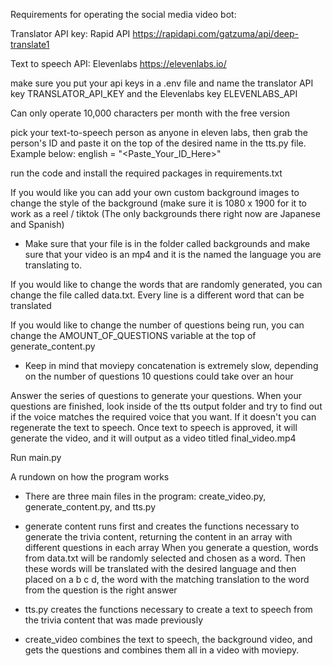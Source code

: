 Requirements for operating the social media video bot:

Translator API key: Rapid API
https://rapidapi.com/gatzuma/api/deep-translate1

Text to speech API: Elevenlabs 
https://elevenlabs.io/

make sure you put your api keys in a .env file and name the translator API key TRANSLATOR_API_KEY and the Elevenlabs key ELEVENLABS_API

Can only operate 10,000 characters per month with the free version

pick your text-to-speech person as anyone in eleven labs, then grab the person's ID and paste it on the top of the desired name in the tts.py file. Example below:
english = "<Paste_Your_ID_Here>"


run the code and install the required packages in requirements.txt

If you would like you can add your own custom background images to change the style of the background (make sure it is 1080 x 1900 for it to work as a reel / tiktok (The only backgrounds there right now are Japanese and Spanish)
- Make sure that your file is in the folder called backgrounds and make sure that your video is an mp4 and it is the named the language you are translating to.

If you would like to change the words that are randomly generated, you can change the file called data.txt. Every line is a different word that can be translated

If you would like to change the number of questions being run, you can change the AMOUNT_OF_QUESTIONS variable at the top of generate_content.py
- Keep in mind that moviepy concatenation is extremely slow, depending on the number of questions 10 questions could take over an hour

Answer the series of questions to generate your questions. When your questions are finished, look inside of the tts output folder and try to find out if the voice matches the required voice that you want. If it doesn't you can regenerate the text to speech. Once text to speech is approved, it will generate the video, and it will output as a video titled final_video.mp4

Run main.py

A rundown on how the program works
 - There are three main files in the program: create_video.py, generate_content.py, and tts.py

 - generate content runs first and creates the functions necessary to generate the trivia content, returning the content in an array with different questions in each array
When you generate a question, words from data.txt will be randomly selected and chosen as a word. Then these words will be translated with the desired language and then 
placed on a b c d, the word with the matching translation to the word from the question is the right answer

 - tts.py creates the functions necessary to create a text to speech from the trivia content that was made previously

 - create_video combines the text to speech, the background video, and gets the questions and combines them all in a video with moviepy.



